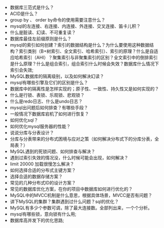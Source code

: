 - 数据库三范式是什么？
- ACID是什么？
- group by 、 order by命令的使用需要注意什么？
- mysql的左连接、右连接、内连接、外连接、交叉连接、笛卡儿积？
- 什么是脏读、幻读、不可重复读？
- 数据库最佳左前缀原则是什么？
- mysql的索引如何创建？索引的数据结构是什么？为什么要使用这种数据结构？索引类别（B+树索引、全文索引、哈希索引）、索引的原理？什么是自适应哈希索引（AHI）？聚集索引与非聚集索引的区别？全文索引中的倒排索引是什么原理？什么是组合索引，组合索引什么时候会失效？数据库什么情况下索引会失效;
- MySQL数据库的隔离级别，以及如何解决幻读？
- mysql有哪些引擎及它们的区别是什么？
- 数据库中的隔离性是怎样实现的；原子性、一致性、持久性又是如何实现的？
- 什么是行锁、表锁、乐观锁、悲观锁？
- 什么是redo日志、什么是undo日志？
- mysql出问题后如何排查？有哪些手段？
- 一般情况下数据库宕机了如何进行恢复？
- 如何优化sql？
- 如何优化mysql服务器的性能？
- 说说分库与分表设计？
- 分库与分表带来的分布式困境与应对之策（如何解决分布式下的分库分表，全局表？）
- MySQL遇到的死锁问题、如何排查与解决？
- 遇到过索引失效的情况没，什么时候可能会出现，如何解决？
- limit 20000 加载很慢怎么解决？
- 如何选择合适的分布式主键方案？
- 选择合适的数据存储方案？
- 常见的几种分布式ID的设计方案？
- 常见的数据库优化方案，在你的项目中数据库如何进行优化的？
- MySQL中的MVCC机制是什么意思，根据具体场景，MVCC是否有问题？
- 讲下MySQL的集群？集群遇到过什么问题？sql的优化？
- MySQL有多少个参数可调，除了最大连接数。全部列出来，一个个分析。
- mysql有哪些锁，意向锁有什么用;
- 数据库高并发下的优化思路;

